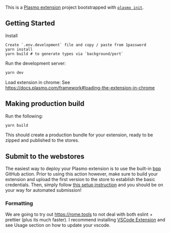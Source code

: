 This is a [Plasmo extension](https://docs.plasmo.com/) project bootstrapped with [`plasmo init`](https://www.npmjs.com/package/plasmo).

## Getting Started
Install
```
Create `.env.development` file and copy / paste from 1password
yarn install
yarn build # to generate types via `background/port`
```

Run the development server:
```bash
yarn dev
```

Load extension in chrome: See https://docs.plasmo.com/framework#loading-the-extension-in-chrome


## Making production build

Run the following:

```bash
yarn build
```

This should create a production bundle for your extension, ready to be zipped and published to the stores.

## Submit to the webstores

The easiest way to deploy your Plasmo extension is to use the built-in [bpp](https://bpp.browser.market) GitHub action. Prior to using this action however, make sure to build your extension and upload the first version to the store to establish the basic credentials. Then, simply follow [this setup instruction](https://docs.plasmo.com/framework/workflows/submit) and you should be on your way for automated submission!


### Formatting

We are going to try out https://rome.tools to not deal with both eslint + prettier (plus its much faster). I recommend installing [VSCode Extension](https://marketplace.visualstudio.com/items?itemName=rome.rome#:~:text=Rome%20respects%20VS%20Code's%20Format,formatOnSave%20%2C%20and%20enable%20the%20option.) and see Usage section on how to update your vscode.
